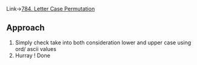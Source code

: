Link->[784. Letter Case Permutation](https://leetcode.com/problems/letter-case-permutation/)

## Approach
1. Simply check take into both consideration lower and upper case using ord/ ascii values
2. Hurray ! Done